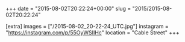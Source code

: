 +++
date = "2015-08-02T20:22:24+00:00"
slug = "2015/2015-08-02T20:22:24"

[extra]
images = ["/2015-08-02_20-22-24_UTC.jpg"]
instagram = "https://instagram.com/p/55OyWSIIHc"
location = "Cable Street"
+++
